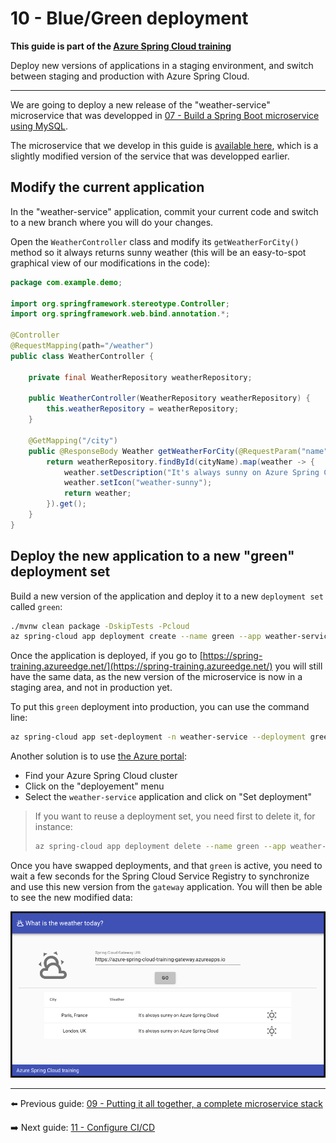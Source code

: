 # 10 - Blue/Green deployment

__This guide is part of the [Azure Spring Cloud training](../README.md)__

Deploy new versions of applications in a staging environment, and switch between staging and production with Azure Spring Cloud.

---

We are going to deploy a new release of the "weather-service" microservice that was developped in [07 - Build a Spring Boot microservice using MySQL](../07-build-a-spring-boot-microservice-using-mysql/README.md).

The microservice that we develop in this guide is [available here](weather-service/), which is a slightly modified version of the service that was developped earlier.

## Modify the current application

In the "weather-service" application, commit your current code and switch to a new branch where you will do your changes.

Open the `WeatherController` class and modify its `getWeatherForCity()` method so it always returns sunny weather (this will be an easy-to-spot graphical view of our modifications in the code):

```java
package com.example.demo;

import org.springframework.stereotype.Controller;
import org.springframework.web.bind.annotation.*;

@Controller
@RequestMapping(path="/weather")
public class WeatherController {

    private final WeatherRepository weatherRepository;

    public WeatherController(WeatherRepository weatherRepository) {
        this.weatherRepository = weatherRepository;
    }

    @GetMapping("/city")
    public @ResponseBody Weather getWeatherForCity(@RequestParam("name") String cityName) {
        return weatherRepository.findById(cityName).map(weather -> {
            weather.setDescription("It's always sunny on Azure Spring Cloud");
            weather.setIcon("weather-sunny");
            return weather;
        }).get();
    }
}
```

## Deploy the new application to a new "green" deployment set

Build a new version of the application and deploy it to a new `deployment set` called `green`:

```bash
./mvnw clean package -DskipTests -Pcloud
az spring-cloud app deployment create --name green --app weather-service --jar-path target/demo-0.0.1-SNAPSHOT.jar
```

Once the application is deployed, if you go to [https://spring-training.azureedge.net/](https://spring-training.azureedge.net/) you will still have the same data, as the new version of the microservice is now in a staging area, and not in production yet.

To put this `green` deployment into production, you can use the command line:

```bash
az spring-cloud app set-deployment -n weather-service --deployment green
```

Another solution is to use [the Azure portal](https://portal.azure.com/?WT.mc_id=azurespringcloud-github-judubois):

- Find your Azure Spring Cloud cluster
- Click on the "deployement" menu
- Select the `weather-service` application and click on "Set deployment"

> If you want to reuse a deployment set, you need first to delete it, for instance:
>
> ```bash
> az spring-cloud app deployment delete --name green --app weather-service
> ```

Once you have swapped deployments, and that `green` is active, you need to wait a few seconds for the Spring Cloud Service Registry to synchronize and use this new version from the `gateway` application. You will then be able to see the new modified data:

![Green deployment](media/01-green-deployment.png)

---

⬅️ Previous guide: [09 - Putting it all together, a complete microservice stack](../09-putting-it-all-together-a-complete-microservice-stack/README.md)

➡️ Next guide: [11 - Configure CI/CD](../11-configure-ci-cd/README.md)
